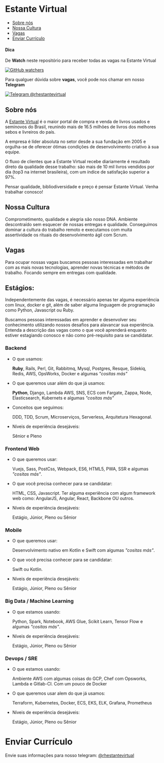 # Estante Virtual

* [Sobre nós](#sobre-nós)
* [Nossa Cultura](#nossa-cultura)
* [Vagas](#vagas)
* [Enviar Currículo](#enviar-currículo)

#### Dica

De **Watch** neste repositório para receber todas as vagas na Estante Virtual

[![GitHub watchers](https://img.shields.io/github/watchers/estantevirtual/vagas.svg?style=social&label=Watch)](https://github.com/estantevirtual/vagas)

Para qualguer dúvida sobre **vagas**, você pode nos chamar em nosso **Telegram**

[![Telegram @rhestantevirtual](https://img.shields.io/badge/Telegram%20%F0%9F%92%AC-%40rhestantevirtual-blue.svg)](https://t.me/rhestantevirtual)

## Sobre nós

A [Estante Virtual](https://estantevirtual.com.br) é o maior portal de compra e venda de livros usados
e seminovos do Brasil, reunindo mais de 16.5 milhões de livros dos melhores sebos e livreiros do país.

A empresa é líder absoluta no setor desde a sua fundação em 2005
e orgulha-se de oferecer ótimas condições de desenvolvimento criativo à sua equipe.  

O fluxo de clientes que a Estante Virtual recebe diariamente
é resultado direto da qualidade desse trabalho: são mais de 10 mil livros vendidos por dia
(top3 na internet brasileira), com um índice de satisfação superior a 97%.

Pensar qualidade, bibliodiversidade e preço é pensar Estante Virtual. Venha trabalhar conosco!

## Nossa Cultura

Comprometimento, qualidade e alegria são nosso DNA. Ambiente descontraído sem esquecer de nossas
entregas e qualidade. Conseguimos dominar a cultura do trabalho remoto e executamos com muita
assertividade os rituais do desenvolvimento ágil com Scrum.

## Vagas

Para ocupar nossas vagas buscamos pessoas interessadas em trabalhar com as mais novas tecnologias,
aprender novas técnicas e métodos de trabalho. Focando sempre em entregas com qualidade.

## Estágios:

Independentemente das vagas, é necessário apenas ter alguma experiência com linux, docker e git,
além de saber alguma linguagem de programação como Python, Javascript ou Ruby.

Buscamos pessoas interessadas em aprender e desenvolver seu conhecimento utilizando nossos desafios para alavancar sua experiência. Entenda a descrição das vagas como o que você aprenderá enquanto estiver estagiando conosco e não como pré-requisito para se candidatar.

### Backend

* O que usamos:

  **Ruby**, Rails, Perl, Git, Rabbitmq, Mysql, Postgres, Resque, Sidekiq, Redis, AWS, OpsWorks, Docker e algumas *"cositas más"*

* O que queremos usar além do que já usamos:

  **Python**, Django, Lambda AWS, SNS, ECS com Fargate, Zappa, Node, Elasticsearch, Kubernets e algumas *"cositas más"*

* Conceitos que seguimos:

  DDD, TDD, Scrum, Microserviços, Serverless, Arquitetura Hexagonal.

* Níveis de experiência desejáveis:

  Sênior e Pleno

### Frontend Web

* O que queremos usar:

  Vuejs, Sass, PostCss, Webpack, ES6, HTML5, PWA, SSR e algumas *"cositas más"*.

* O que você precisa conhecer para se candidatar:

  HTML, CSS, Javascript.
  Ter alguma experiência com algum framework web como: AngularJS, Angular, React, Backbone OU outros.

* Níveis de experiência desejáveis:

  Estágio, Júnior, Pleno ou Sênior

### Mobile

* O que queremos usar:

  Desenvolvimento nativo em Kotlin e Swift com algumas *"cositas más"*.

* O que você precisa conhecer para se candidatar:

  Swift ou Kotlin.

* Níveis de experiência desejáveis:

  Estágio, Júnior, Pleno ou Sênior

### Big Data / Machine Learning

* O que estamos usando:

  Python, Spark, Notebook, AWS Glue, Scikit Learn, Tensor Flow e algumas *"cositas más"*.

* Níveis de experiência desejáveis:

  Estágio, Júnior, Pleno ou Sênior
  
### Devops / SRE

* O que estamos usando:

  Ambiente AWS com algumas coisas do GCP, Chef com Opsworks, Lambda e Gitlab-CI. Com um pouco de Docker
  
* O que queremos usar alem do que já usamos:

  Terraform, Kubernetes, Docker, ECS, EKS, ELK, Grafana, Prometheus
  
* Níveis de experiência desejáveis:

  Estágio, Júnior, Pleno ou Sênior
  
# Enviar Currículo

Envie suas informações para nosso telegram: [@rhestantevirtual](https://t.me/rhestantevirtual)
